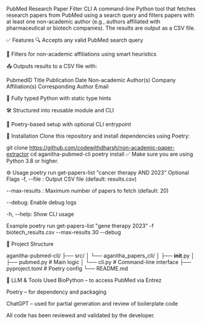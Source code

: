  PubMed Research Paper Filter CLI
A command-line Python tool that fetches research papers from PubMed using a search query and filters papers with at least one non-academic author (e.g., authors affiliated with pharmaceutical or biotech companies). The results are output as a CSV file.

✅ Features
🔍 Accepts any valid PubMed search query

🧪 Filters for non-academic affiliations using smart heuristics

📤 Outputs results to a CSV file with:

PubmedID
Title
Publication Date
Non-academic Author(s)
Company Affiliation(s)
Corresponding Author Email

🧵 Fully typed Python with static type hints

🛠️ Structured into reusable module and CLI

🧪 Poetry-based setup with optional CLI entrypoint


🚀 Installation
Clone this repository and install dependencies using Poetry:

git clone https://github.com/codewithdharsh/non-academic-paper-extractor
cd aganitha-pubmed-cli
poetry install
✅ Make sure you are using Python 3.8 or higher.


⚙️ Usage
poetry run get-papers-list "cancer therapy AND 2023"
Optional Flags
-f, --file <filename>: Output CSV file (default: results.csv)

--max-results <number>: Maximum number of papers to fetch (default: 20)

--debug: Enable debug logs

-h, --help: Show CLI usage


Example
poetry run get-papers-list "gene therapy 2023" -f biotech_results.csv --max-results 30 --debug



📂 Project Structure

aganitha-pubmed-cli/
├── src/
│   └── aganitha_papers_cli/
│       ├── __init__.py
│       ├── pubmed.py         # Main logic
│       └── cli.py            # Command-line interface
├── pyproject.toml            # Poetry config
└── README.md


🧪 LLM & Tools Used
BioPython – to access PubMed via Entrez

Poetry – for dependency and packaging

ChatGPT – used for partial generation and review of boilerplate code

All code has been reviewed and validated by the developer.